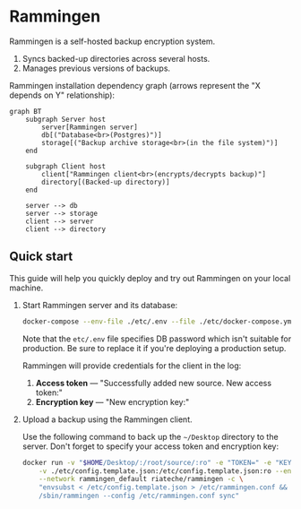 # Rammingen

Rammingen is a self-hosted backup encryption system.

1. Syncs backed-up directories across several hosts.
1. Manages previous versions of backups.

Rammingen installation dependency graph (arrows represent the "X depends on Y" relationship):

```mermaid
graph BT
    subgraph Server host
        server[Rammingen server]
        db[("Database<br>(Postgres)")]
        storage[("Backup archive storage<br>(in the file system)")]
    end

    subgraph Client host
        client["Rammingen client<br>(encrypts/decrypts backup)"]
        directory[(Backed-up directory)]
    end

    server --> db
    server --> storage
    client --> server
    client --> directory
```

## Quick start

This guide will help you quickly deploy and try out Rammingen on your local machine.

1.  Start Rammingen server and its database:

    ```sh
    docker-compose --env-file ./etc/.env --file ./etc/docker-compose.yml up
    ```

    Note that the `etc/.env` file specifies DB password which isn't suitable for production.
    Be sure to replace it if you're deploying a production setup.

    Rammingen will provide credentials for the client in the log:

    1. **Access token** — "Successfully added new source. New access token:"
    1. **Encryption key** — "New encryption key:"

1.  Upload a backup using the Rammingen client.

    Use the following command to back up the `~/Desktop` directory to the server.
    Don't forget to specify your access token and encryption key:

    ```sh
    docker run -v "$HOME/Desktop/:/root/source/:ro" -e "TOKEN=" -e "KEY=" -e PORT=8007 \
        -v ./etc/config.template.json:/etc/config.template.json:ro --entrypoint sh \
        --network rammingen_default riateche/rammingen -c \
        "envsubst < /etc/config.template.json > /etc/rammingen.conf && \
        /sbin/rammingen --config /etc/rammingen.conf sync"
    ```
